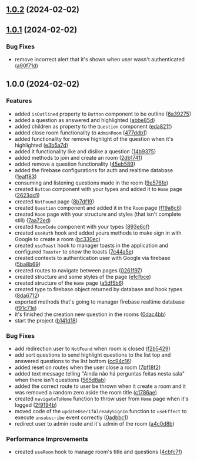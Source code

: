 ## [1.0.2](https://github.com/DanielAraldi/letmeask/compare/v1.0.1...v1.0.2) (2024-02-02)

## [1.0.1](https://github.com/DanielAraldi/letmeask/compare/v1.0.0...v1.0.1) (2024-02-02)


### Bug Fixes

* remove incorrect alert that it's shown when user wasn't authenticated ([a90f71d](https://github.com/DanielAraldi/letmeask/commit/a90f71dbe17b9a08e627e01ef089f0c9a959e47f))

## 1.0.0 (2024-02-02)


### Features

* added `isOutlined` property to `Button` component to be outline ([6a39275](https://github.com/DanielAraldi/letmeask/commit/6a3927569e55bf3ac128d53755cb331ae960daa1))
* added a question as answered and highlighted ([abbe85d](https://github.com/DanielAraldi/letmeask/commit/abbe85d63ac9e02921996f71400081c955e8f3e3))
* added children as property to the `Question` component ([eda821f](https://github.com/DanielAraldi/letmeask/commit/eda821f11c206c71e2287dd7930ff54584401360))
* added close room functionality to `AdminRoom` ([477ddb1](https://github.com/DanielAraldi/letmeask/commit/477ddb1d467b57d3f7e47c9a7bb0d8f7b823340d))
* added functionality for remove highlight of the question when it's highlighted ([e3b5a7d](https://github.com/DanielAraldi/letmeask/commit/e3b5a7d45189f199a1239fbe6f3477e3226fa648))
* added it functionality like and dislike a question ([14b9375](https://github.com/DanielAraldi/letmeask/commit/14b9375d40c50bc11a0065e3557d4a2005054962))
* added methods to join and create an room ([2db1741](https://github.com/DanielAraldi/letmeask/commit/2db174196d7d3701ef9f224b6cf4dd1e6c586a38))
* added remove a question functionality ([45eb589](https://github.com/DanielAraldi/letmeask/commit/45eb589e78f7dbb1e82f53f08b330bb1fd85989e))
* added the firebase configurations for auth and realtime database ([1eaff83](https://github.com/DanielAraldi/letmeask/commit/1eaff831e2b358f1ef927590a649aeca40ff097a))
* consuming and listening questions made in the room ([9e576fe](https://github.com/DanielAraldi/letmeask/commit/9e576fe4d3166beb7f18aac18c981647f4147c8e))
* created `Button` component with your types and added it to `Home` page ([2623dd1](https://github.com/DanielAraldi/letmeask/commit/2623dd1652643bbef0f071a4b6545f4e013187c4))
* created `NotFound` page ([8b7df19](https://github.com/DanielAraldi/letmeask/commit/8b7df193c277bf50b551ada07e946ad395f6e998))
* created `Question` component and added it in the `Room` page ([f19a8c8](https://github.com/DanielAraldi/letmeask/commit/f19a8c8f5423da236af91fd80dbccac7532b3ca6))
* created `Room` page with your structure and styles (that isn't complete still) ([7aa72ed](https://github.com/DanielAraldi/letmeask/commit/7aa72ed7f1521b77f108d0bf7213019e0db8cea3))
* created `RoomCode` component with your types ([893e6cf](https://github.com/DanielAraldi/letmeask/commit/893e6cfb7001d8693d417d6452742b9c38f71d3c))
* created `useAuth` hook and added yours methods to make sign in with Google to create a room ([bc330ec](https://github.com/DanielAraldi/letmeask/commit/bc330ec0a7dc534e5a347d7ba5396e2ff35379a2))
* created `useToast` hook to manager toasts in the application and configured `Toaster` to show the toasts ([7c44a5e](https://github.com/DanielAraldi/letmeask/commit/7c44a5e4fc6a0eabd9e37b9bb3226daa83699922))
* created contexts to authentication user with Google via firebase ([5ba8b69](https://github.com/DanielAraldi/letmeask/commit/5ba8b698884d61bb6796da24e2cd0fff898582db))
* created routes to navigate between pages ([0261f97](https://github.com/DanielAraldi/letmeask/commit/0261f97b81ad56d59168f0b4ca29a1dd3379fbc6))
* created structure and some styles of the  page ([efcfbce](https://github.com/DanielAraldi/letmeask/commit/efcfbce7e6229e281fe0f7de2ad97073dbc2f161))
* created structure of the `Home` page ([a5df5b6](https://github.com/DanielAraldi/letmeask/commit/a5df5b6bc4672f6b12163ac722efa31c81c1b5d9))
* created type to firebase object returned by database and hook types ([8da6712](https://github.com/DanielAraldi/letmeask/commit/8da671244386472ad7b72e79a3064f638dd24207))
* exported methods that's going to manager firebase realtime database ([f91c71e](https://github.com/DanielAraldi/letmeask/commit/f91c71e7868d0995a1063183d9b2d2963c9d8778))
* it's finished the creation new question in the rooms ([0dac4bb](https://github.com/DanielAraldi/letmeask/commit/0dac4bbcbe0c32ab61aa78da4a4f13a39845d28f))
* start the project ([b141d18](https://github.com/DanielAraldi/letmeask/commit/b141d18034828e39f69344cc6f7011c237023f21))


### Bug Fixes

* add redirection user to `NotFound` when room is closed ([f2b5429](https://github.com/DanielAraldi/letmeask/commit/f2b54293f666ff681f1130fa864ff8b48138167c))
* add sort questions to send highlight questions to the list top and answered questions to the list bottom ([cc94c16](https://github.com/DanielAraldi/letmeask/commit/cc94c162105fb5920ecb0976b189241a608ce888))
* added reset on routes when the user close a room ([7bf18f2](https://github.com/DanielAraldi/letmeask/commit/7bf18f23773053041f86be76920b833c46251179))
* added text message telling "Ainda não há perguntas feitas nesta sala" when there isn't questions ([565d8ab](https://github.com/DanielAraldi/letmeask/commit/565d8ab48ca4c8726dd1f1280655989ec6ba51ea))
* added the correct route to user be thrown when it create a room and it was removed a random zero aside the room title ([c1786ae](https://github.com/DanielAraldi/letmeask/commit/c1786aee038145332360602cc69edb4d63d43ba6))
* created `navigateToHome` function to throw user from `Home` page when it's logged ([2f9194b](https://github.com/DanielAraldi/letmeask/commit/2f9194b59b4e810ffbc5cf233d72aa9211b56a04))
* moved code of the `updateUserIfAlreadySignIn` function to `useEffect` to execute `unsubscribe` event correctly ([0adbbc1](https://github.com/DanielAraldi/letmeask/commit/0adbbc1a6d79488794a3f67daf3162d45bd46211))
* redirect user to admin route and it's admin of the room ([a4c0d8b](https://github.com/DanielAraldi/letmeask/commit/a4c0d8b64ceea395edd2b05a13a6b6d9f249abd6))


### Performance Improvements

* created `useRoom` hook to manage room's title and questions ([4cbfc7f](https://github.com/DanielAraldi/letmeask/commit/4cbfc7f6a993735fe7c655e586b466bff4e65d6a))
